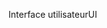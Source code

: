 <span data-ttu-id="33fee-101">Interface utilisateur</span><span class="sxs-lookup"><span data-stu-id="33fee-101">UI</span></span>